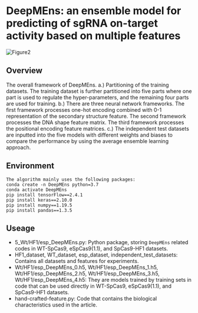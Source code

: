 # DeepMEns: an ensemble model for predicting of sgRNA on-target activity based on multiple features
![Figure2](https://github.com/user-attachments/assets/6bfd7db6-b4d4-4037-873c-10d835e890a5)
## Overview
The overall framework of DeepMEns. a.) Partitioning of the training datasets. The training dataset is further partitioned into five parts where one part is used to regulate the hyper-parameters, and the remaining four parts are used for training. b.) There are three neural network frameworks. The first framework processes one-hot encoding combined with 0-1 representation of the secondary structure feature. The second framework processes the DNA shape feature matrix. The third framework processes the positional encoding feature matrices. c.) The independent test datasets are inputted into the five models with different weights and biases to compare the performance by using the average ensemble learning approach.
## Environment
    The algorithm mainly uses the following packages:
    conda create -n DeepMEns python=3.7
    conda activate DeepMEns
    pip install tensorFlow==2.4.1
    pip install keras==2.10.0
    pip install numpy==1.19.5
    pip install pandas==1.3.5
## Useage
- 5_Wt/HF1/esp_DeepMEns.py: Python package, storing `DeepMEns` related codes in WT-SpCas9, eSpCas9(1.1), and SpCas9-HF1 datasets.
- HF1_dataset, WT_dataset, esp_dataset, independent_test_datasets: Contains all datasets and features for experiments.
- Wt/HF1/esp_DeepMEns_0.h5, Wt/HF1/esp_DeepMEns_1.h5, Wt/HF1/esp_DeepMEns_2.h5, Wt/HF1/esp_DeepMEns_3.h5, Wt/HF1/esp_DeepMEns_4.h5: They are models trained by training sets in code that can be used directly in WT-SpCas9, eSpCas9(1.1), and SpCas9-HF1 datasets.
- hand-crafted-feature.py: Code that contains the biological characteristics used in the article.
